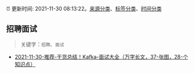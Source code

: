 :alarm_clock: 更新时间: 2021-11-30 08:13:22。[来源分类](../README.md)、[标签分类](../TAGS.md)、[时间分类](../TIMELINE.md)

## 招聘面试


> 关键字：`招聘`、`面试`



- [2021-11-30-推荐-干货总结！Kafka-面试大全（万字长文，37-张图，28-个知识点）](https://toutiao.io/k/ch3u5rs) 